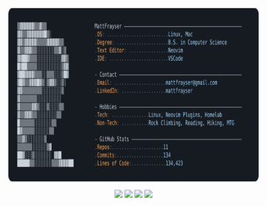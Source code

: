 <div align="center">
<a href="https://github.com/mattfrayser/mattfrayser">
    <picture>
        <img src="https://raw.githubusercontent.com/mattfrayser/mattfrayser/main/darkmode.svg"  height="350">
    </picture>
</a>
</div>

<p align="center">
  <a href="https://www.mattfrayser.com/" target="_blank" rel="noopener noreferrer"><img src="https://img.shields.io/static/v1?message=Website&logo=itch&label=&color=000000&logoColor=white&labelColor=&style=for-the-badge" height="41"/></a> 
  <a href="https://www.linkedin.com/in/matthew-frayser/" target="_blank" rel="noopener noreferrer"><img src="https://img.shields.io/static/v1?message=LinkedIn&logo=linkedin&label=&color=0077B5&logoColor=white&labelColor=&style=for-the-badge" height="41"/></a>
  <a href="https://mail.google.com/mail/u/0/?fs=1&tf=cm&source=mailto&to=mattfrayser@gmail.com" target="_blank"><img src="https://img.shields.io/static/v1?message=Gmail&logo=gmail&label=&color=D14836&logoColor=white&labelColor=&style=for-the-badge" height="41" /></a>
  <a href="https://www.hackerrank.com/profile/mattfrayser" target="_blank" rel="noopener noreferrer"><img src="https://img.shields.io/static/v1?message=HackerRank&logo=hackerrank&label=&color=2EC866&logoColor=white&labelColor=&style=for-the-badge" height="41" /></a>
</p>

